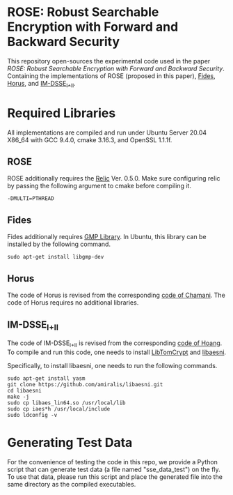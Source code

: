 # ROSE: Robust Searchable Encryption with Forward and Backward Security

This repository open-sources the experimental code used in the paper *ROSE: Robust Searchable Encryption with Forward and Backward Security*. Containing the implementations of ROSE (proposed in this paper), [Fides](https://dl.acm.org/doi/abs/10.1145/3133956.3133980?casa_token=410_cucSorkAAAAA:Fwl7Hfwd5HW3ARk5NxJlEZQTGmyGpZtD54vZHWeVl0Fh2y4o8CbO-dNYgZj2txos0pR1y65_jRKVfA), [Horus](https://dl.acm.org/doi/abs/10.1145/3243734.3243833), and [IM-DSSE<sub>I+II</sub>](https://ieeexplore.ieee.org/document/8632753).

# Required Libraries

All implementations are compiled and run under Ubuntu Server 20.04 X86_64 with GCC 9.4.0, cmake 3.16.3, and OpenSSL 1.1.1f.

## ROSE

ROSE additionally requires the [Relic](https://github.com/relic-toolkit/relic) Ver. 0.5.0. Make sure configuring relic by passing the following argument to cmake before compiling it.

`-DMULTI=PTHREAD`

## Fides

Fides additionally requires [GMP Library](https://gmplib.org). In Ubuntu, this library can be installed by the following command.

`sudo apt-get install libgmp-dev`

## Horus

The code of Horus is revised from the corresponding [code of Chamani](https://github.com/jgharehchamani/SSE). The code of Horus requires no additional libraries.

## IM-DSSE<sub>I+II</sub>

The code of IM-DSSE<sub>I+II</sub> is revised from the corresponding [code of Hoang](https://github.com/thanghoang/IM-DSSE). To compile and run this code, one needs to install [LibTomCrypt](https://www.libtom.net/LibTomCrypt/) and [libaesni](https://github.com/amiralis/libaesni).

Specifically, to install libaesni, one needs to run the following commands.

```
sudo apt-get install yasm
git clone https://github.com/amiralis/libaesni.git
cd libaesni
make -j
sudo cp libaes_lin64.so /usr/local/lib
sudo cp iaes*h /usr/local/include
sudo ldconfig -v
```

# Generating Test Data
For the convenience of testing the code in this repo, we provide a Python script that can generate test data (a file named "sse_data_test") on the fly. To use that data, please run this script and place the generated file into the same directory as the compiled executables.